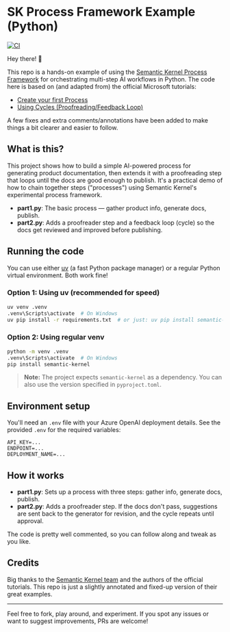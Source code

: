 # SK Process Framework Example (Python)

[![CI](https://github.com/jhchein/sk_process_framework/actions/workflows/ci.yml/badge.svg)](https://github.com/jhchein/sk_process_framework/actions/workflows/ci.yml)

Hey there! 👋

This repo is a hands-on example of using the [Semantic Kernel Process Framework](https://learn.microsoft.com/en-us/semantic-kernel/frameworks/process/examples/example-first-process?pivots=programming-language-python) for orchestrating multi-step AI workflows in Python. The code here is based on (and adapted from) the official Microsoft tutorials:

- [Create your first Process](https://learn.microsoft.com/en-us/semantic-kernel/frameworks/process/examples/example-first-process?pivots=programming-language-python)
- [Using Cycles (Proofreading/Feedback Loop)](https://learn.microsoft.com/en-us/semantic-kernel/frameworks/process/examples/example-cycles?pivots=programming-language-python)

A few fixes and extra comments/annotations have been added to make things a bit clearer and easier to follow.

## What is this?

This project shows how to build a simple AI-powered process for generating product documentation, then extends it with a proofreading step that loops until the docs are good enough to publish. It's a practical demo of how to chain together steps ("processes") using Semantic Kernel's experimental process framework.

- **part1.py**: The basic process — gather product info, generate docs, publish.
- **part2.py**: Adds a proofreader step and a feedback loop (cycle) so the docs get reviewed and improved before publishing.

## Running the code

You can use either [uv](https://github.com/astral-sh/uv) (a fast Python package manager) or a regular Python virtual environment. Both work fine!

### Option 1: Using uv (recommended for speed)

```sh
uv venv .venv
.venv\Scripts\activate  # On Windows
uv pip install -r requirements.txt  # or just: uv pip install semantic-kernel
```

### Option 2: Using regular venv

```sh
python -m venv .venv
.venv\Scripts\activate  # On Windows
pip install semantic-kernel
```

> **Note:** The project expects `semantic-kernel` as a dependency. You can also use the version specified in `pyproject.toml`.

## Environment setup

You'll need an `.env` file with your Azure OpenAI deployment details. See the provided `.env` for the required variables:

```properties
API_KEY=...
ENDPOINT=...
DEPLOYMENT_NAME=...
```

## How it works

- **part1.py**: Sets up a process with three steps: gather info, generate docs, publish.
- **part2.py**: Adds a proofreader step. If the docs don't pass, suggestions are sent back to the generator for revision, and the cycle repeats until approval.

The code is pretty well commented, so you can follow along and tweak as you like.

## Credits

Big thanks to the [Semantic Kernel team](https://github.com/microsoft/semantic-kernel) and the authors of the official tutorials. This repo is just a slightly annotated and fixed-up version of their great examples.

---

Feel free to fork, play around, and experiment. If you spot any issues or want to suggest improvements, PRs are welcome!
